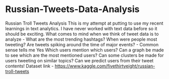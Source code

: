 # Russian-Tweets-Data-Analysis
Russian Troll Tweets Analysis This is my attempt at putting to use my recent learnings in text analytics. I have never worked with text data before so it should be exciting.  What comes to mind when we think of tweet data is to analyze -  What are the most trending hashtags? When were people most tweeting? Are tweets spiking around the time of major events? - Common sense tells me Yes Which users mention which users? Can a graph be made to see which are the most mentioned users? Can some clusters be made for users tweeting on similar topics? Can we predict users from their tweet contents!
Dataset link - https://www.kaggle.com/fivethirtyeight/russian-troll-tweets
